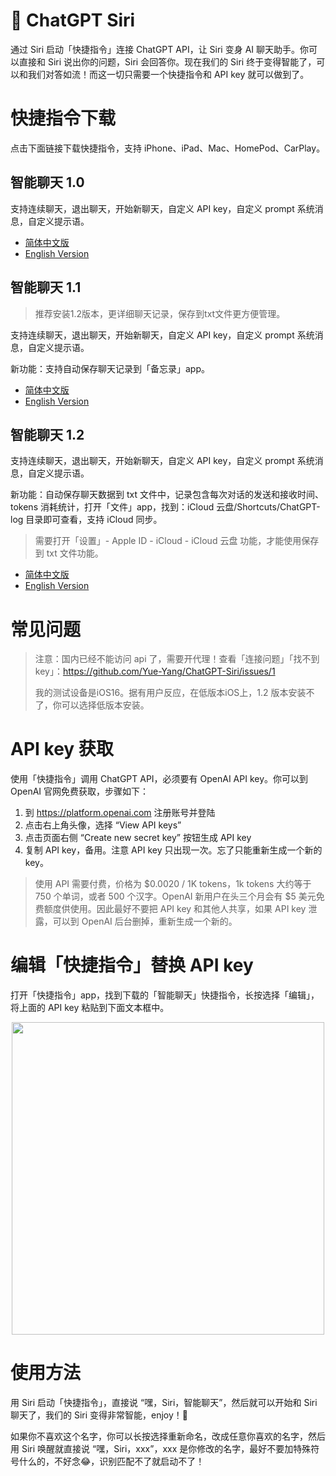 
# 🤖️ ChatGPT Siri

通过 Siri 启动「快捷指令」连接 ChatGPT API，让 Siri 变身 AI 聊天助手。你可以直接和 Siri 说出你的问题，Siri 会回答你。现在我们的 Siri 终于变得智能了，可以和我们对答如流！而这一切只需要一个快捷指令和 API key 就可以做到了。

# 快捷指令下载

点击下面链接下载快捷指令，支持 iPhone、iPad、Mac、HomePod、CarPlay。

## 智能聊天 1.0

支持连续聊天，退出聊天，开始新聊天，自定义 API key，自定义 prompt 系统消息，自定义提示语。

- [简体中文版](https://www.icloud.com/shortcuts/620e11d10bc4419497c0fd323e3fe8f1)
- [English Version](https://www.icloud.com/shortcuts/4535286f97384f839439a865faacb9d2)

## 智能聊天 1.1

> 推荐安装1.2版本，更详细聊天记录，保存到txt文件更方便管理。

支持连续聊天，退出聊天，开始新聊天，自定义 API key，自定义 prompt 系统消息，自定义提示语。

新功能：支持自动保存聊天记录到「备忘录」app。

- [简体中文版](https://www.icloud.com/shortcuts/b7c3c9939c2c43598caa1efcb3dad954)
- [English Version](https://www.icloud.com/shortcuts/e288497f0de742fdb076195afd3bef86)

## 智能聊天 1.2

支持连续聊天，退出聊天，开始新聊天，自定义 API key，自定义 prompt 系统消息，自定义提示语。

新功能：自动保存聊天数据到 txt 文件中，记录包含每次对话的发送和接收时间、tokens 消耗统计，打开「文件」app，找到：iCloud 云盘/Shortcuts/ChatGPT-log 目录即可查看，支持 iCloud 同步。

> 需要打开「设置」- Apple ID - iCloud - iCloud 云盘 功能，才能使用保存到 txt 文件功能。

- [简体中文版](https://www.icloud.com/shortcuts/00838176f7f342008d5a921e8450a98d)
- [English Version](https://www.icloud.com/shortcuts/dfa38b2abb58470380086dc4b5d50143)

# 常见问题

> 注意：国内已经不能访问 api 了，需要开代理！查看「连接问题」「找不到key」：https://github.com/Yue-Yang/ChatGPT-Siri/issues/1
>
> 我的测试设备是iOS16。据有用户反应，在低版本iOS上，1.2 版本安装不了，你可以选择低版本安装。

# API key 获取

使用「快捷指令」调用 ChatGPT API，必须要有 OpenAI API key。你可以到 OpenAI 官网免费获取，步骤如下：

1. 到 https://platform.openai.com 注册账号并登陆
2. 点击右上角头像，选择 “View API keys”
3. 点击页面右侧 “Create new secret key” 按钮生成 API key
4. 复制 API key，备用。注意 API key 只出现一次。忘了只能重新生成一个新的key。

> 使用 API 需要付费，价格为 $0.0020 / 1K tokens，1k tokens 大约等于 750 个单词，或者 500 个汉字。OpenAI 新用户在头三个月会有 $5 美元免费额度供使用。因此最好不要把 API key 和其他人共享，如果 API key 泄露，可以到 OpenAI 后台删掉，重新生成一个新的。

# 编辑「快捷指令」替换 API key

打开「快捷指令」app，找到下载的「智能聊天」快捷指令，长按选择「编辑」，将上面的 API key 粘贴到下面文本框中。

<div align="center">
<img width="500" src="img/replace-api-key-cn.png" />
</div>

# 使用方法

用 Siri 启动「快捷指令」，直接说 “嘿，Siri，智能聊天”，然后就可以开始和 Siri 聊天了，我们的 Siri 变得非常智能，enjoy！🎉

如果你不喜欢这个名字，你可以长按选择重新命名，改成任意你喜欢的名字，然后用 Siri 唤醒就直接说 “嘿，Siri，xxx”，xxx 是你修改的名字，最好不要加特殊符号什么的，不好念😂，识别匹配不了就启动不了！
